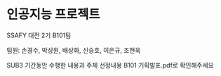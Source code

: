 # 인공지능 프로젝트

SSAFY 대전 2기 B101팀

팀원: 손경수, 박상원, 배상화, 신승호, 이은규, 조현욱


SUB3 기간동안 수행한 내용과 주제 선정내용 B101 기획발표.pdf로 확인해주세요





